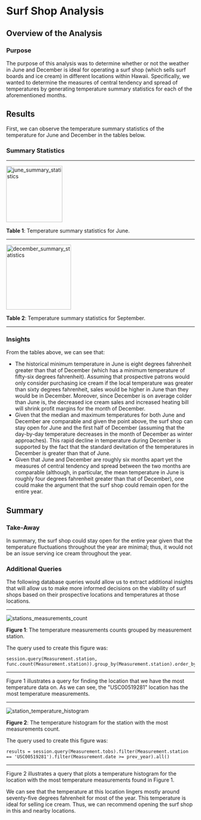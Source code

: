 # Surf Shop Analysis

## Overview of the Analysis

### Purpose
The purpose of this analysis was to determine whether or not the weather in June and December is ideal for operating a surf shop (which sells surf boards and ice cream) in different locations within Hawaii. Specifically, we wanted to determine the measures of central tendency and spread of temperatures by generating temperature summary statistics for each of the aforementioned months.

## Results
First, we can observe the temperature summary statistics of the temperature for June and December in the tables below.

### Summary Statistics
_____

<img width="150" alt="june_summary_statistics" src="https://user-images.githubusercontent.com/80941606/192936315-07b2c8a2-df6c-4018-bcc9-7f7060700b68.png">

**Table 1**: Temperature summary statistics for June.

_____

<img width="173" alt="december_summary_statistics" src="https://user-images.githubusercontent.com/80941606/192936339-1c452a8f-043b-4d2c-bd7a-5027fe13962a.png">

**Table 2**: Temperature summary statistics for September.

_____

### Insights

From the tables above, we can see that:
* The historical minimum temperature in June is eight degrees fahrenheit greater than that of December (which has a minimum temperature of fifty-six degrees fahrenheit). Assuming that prospective patrons would only consider purchasing ice cream if the local temperature was greater than sixty degrees fahrenheit, sales would be higher in June than they would be in December. Moreover, since December is on average colder than June is, the decreased ice cream sales and increased heating bill will shrink profit margins for the month of December.
* Given that the median and maximum temperatures for both June and December are comparable and given the point above, the surf shop can stay open for June and the first half of December (assuming that the day-by-day temperature decreases in the month of December as winter approaches). This rapid decline in temperature during December is supported by the fact that the standard devitation of the temperatures in December is greater than that of June.
* Given that June and December are roughly six months apart yet the measures of central tendency and spread between the two months are comparable (although, in particular, the mean temperature in June is roughly four degrees fahrenheit greater than that of December), one could make the argument that the surf shop could remain open for the entire year.

## Summary

### Take-Away
In summary, the surf shop could stay open for the entire year given that the temperature fluctuations throughout the year are minimal; thus, it would not be an issue serving ice cream throughout the year.

### Additional Queries
The following database queries would allow us to extract additional insights that will allow us to make more informed decisions on the viability of surf shops based on their prospective locations and temperatures at those locations.

_____

![stations_measurements_count](https://user-images.githubusercontent.com/80941606/193129043-ae5d9348-1fb3-404f-9662-d84aec70957f.png)

**Figure 1**: The temperature measurements counts grouped by measurement station.

The query used to create this figure was:
```
session.query(Measurement.station, func.count(Measurement.station)).group_by(Measurement.station).order_by(func.count(Measurement.station).desc()).all()
```
_____

Figure 1 illustrates a query for finding the location that we have the most temperature data on. As we can see, the "USC00519281" location has the most temperature measurements.

_____

![station_temperature_histogram](https://user-images.githubusercontent.com/80941606/193129061-43955b7d-82bf-4e51-94e4-b4685008d9da.png)

**Figure 2**: The temperature histogram for the station with the most measurements count.

The query used to create this figure was:
```
results = session.query(Measurement.tobs).filter(Measurement.station == 'USC00519281').filter(Measurement.date >= prev_year).all()
```
_____

Figure 2 illustrates a query that plots a temperature histogram for the location with the most temperature measurements found in Figure 1. 

We can see that the temperature at this location lingers mostly around seventy-five degrees fahrenheit for most of the year. This temperature is ideal for selling ice cream. Thus, we can recommend opening the surf shop in this and nearby locations.
